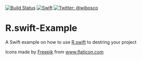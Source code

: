 [![Build Status](https://github.com/wibosco/R.swift-Example/actions/workflows/workflow.yml/badge.svg)](https://github.com/wibosco/R.swift-Example/actions/workflows/workflow.yml)
<a href="https://swift.org"><img src="https://img.shields.io/badge/Swift-5.0-orange.svg?style=flat" alt="Swift" /></a>
<a href="https://twitter.com/wibosco"><img src="https://img.shields.io/badge/twitter-@wibosco-blue.svg?style=flat" alt="Twitter: @wibosco" /></a>

# R.swift-Example
A Swift example on how to use [R.swift](https://github.com/mac-cain13/R.swift) to destring your project

<div>Icons made by <a href="https://www.freepik.com" title="Freepik">Freepik</a> from <a href="https://www.flaticon.com/" title="Flaticon">www.flaticon.com</a></div>
